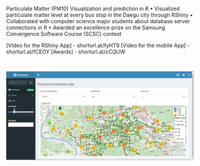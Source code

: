 Particulate Matter (PM10) Visualization and prediction in R
• Visualized particulate matter level at every bus stop in the Daegu city through RShiny
• Collaborated with computer science major students about database server connections in R
• Awarded an excellence prize on the Samsung Convergence Software Course (SCSC) contest

[Video for the RShiny App] - shorturl.at/fyHT9
[Video for the mobile App] - shorturl.at/fCEOY
[Awards] - shorturl.at/cCQUW


<br>
<p align="middle">
<img src="/www/dustwave.png" width="1000px">
</p>
